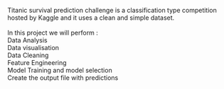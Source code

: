 Titanic survival prediction challenge is a classification type competition hosted by Kaggle and it uses a clean and simple dataset.<br/><br/>
In this project we will perform :<br/>
Data Analysis<br/>
Data visualisation<br/>
Data Cleaning<br/>
Feature Engineering<br/>
Model Training and model selection<br/>
Create the output file with predictions
